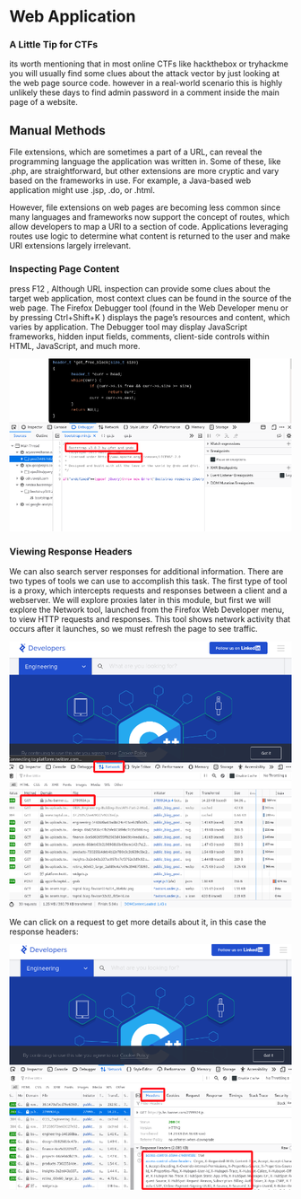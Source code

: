 # Web Application

### A Little Tip for CTFs

its worth mentioning that in most online CTFs like hackthebox or tryhackme you will usually find some clues about the attack vector by just looking at the web page source code. however in a real-world scenario this is highly unlikely these days to find admin password in a comment inside the main page of a website.

## Manual Methods

File extensions, which are sometimes a part of a URL, can reveal the programming language the application was written in. Some of these, like .php, are straightforward, but other extensions are more cryptic and vary based on the frameworks in use. For example, a Java-based web application might use .jsp, .do, or .html. 

However, file extensions on web pages are becoming less common since many languages and frameworks now support the concept of routes, which allow developers to map a URI to a section of code. Applications leveraging routes use logic to determine what content is returned to the user and make URI extensions largely irrelevant.

### Inspecting Page Content

press F12 , Although URL inspection can provide some clues about the target web application, most context clues can be found in the source of the web page. The Firefox Debugger tool \(found in the Web Developer menu or by pressing Ctrl+Shift+K \) displays the page’s resources and content, which varies by application. The Debugger tool may display JavaScript frameworks, hidden input fields, comments, client-side controls within HTML, JavaScript, and much more.

![](../../../.gitbook/assets/inspect.png)



### Viewing Response Headers

We can also search server responses for additional information. There are two types of tools we can use to accomplish this task. The first type of tool is a proxy, which intercepts requests and responses between a client and a webserver. We will explore proxies later in this module, but first we will explore the Network tool, launched from the Firefox Web Developer menu, to view HTTP requests and responses. This tool shows network activity that occurs after it launches, so we must refresh the page to see traffic.

![](../../../.gitbook/assets/headers.png)

We can click on a request to get more details about it, in this case the response headers:

![](../../../.gitbook/assets/headers2.png)

